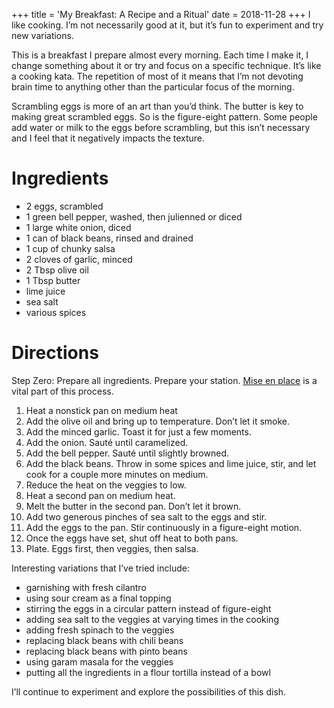 +++
title = 'My Breakfast: A Recipe and a Ritual'
date = 2018-11-28
+++
I like cooking. I’m not necessarily good at it, but it’s fun to experiment and try new variations.

This is a breakfast I prepare almost every morning. Each time I make it, I change something about it or try and focus on a specific technique. It’s like a cooking kata. The repetition of most of it means that I’m not devoting brain time to anything other than the particular focus of the morning.

Scrambling eggs is more of an art than you’d think. The butter is key to making great scrambled eggs. So is the figure-eight pattern. Some people add water or milk to the eggs before scrambling, but this isn’t necessary and I feel that it negatively impacts the texture.

# Ingredients

*   2 eggs, scrambled
*   1 green bell pepper, washed, then julienned or diced
*   1 large white onion, diced
*   1 can of black beans, rinsed and drained
*   1 cup of chunky salsa
*   2 cloves of garlic, minced
*   2 Tbsp olive oil
*   1 Tbsp butter
*   lime juice
*   sea salt
*   various spices

# Directions

Step Zero: Prepare all ingredients. Prepare your station. [Mise en place](https://www.npr.org/sections/thesalt/2014/08/11/338850091/for-a-more-ordered-life-organize-like-a-chef) is a vital part of this process.

1.  Heat a nonstick pan on medium heat
2.  Add the olive oil and bring up to temperature. Don’t let it smoke.
3.  Add the minced garlic. Toast it for just a few moments.
4.  Add the onion. Sauté until caramelized.
5.  Add the bell pepper. Sauté until slightly browned.
6.  Add the black beans. Throw in some spices and lime juice, stir, and let cook for a couple more minutes on medium.
7.  Reduce the heat on the veggies to low.
8.  Heat a second pan on medium heat.
9.  Melt the butter in the second pan. Don’t let it brown.
10.  Add two generous pinches of sea salt to the eggs and stir.
11.  Add the eggs to the pan. Stir continuously in a figure-eight motion.
12.  Once the eggs have set, shut off heat to both pans.
13.  Plate. Eggs first, then veggies, then salsa.

Interesting variations that I’ve tried include:

*   garnishing with fresh cilantro
*   using sour cream as a final topping
*   stirring the eggs in a circular pattern instead of figure-eight
*   adding sea salt to the veggies at varying times in the cooking
*   adding fresh spinach to the veggies
*   replacing black beans with chili beans
*   replacing black beans with pinto beans
*   using garam masala for the veggies
*   putting all the ingredients in a flour tortilla instead of a bowl

I’ll continue to experiment and explore the possibilities of this dish.